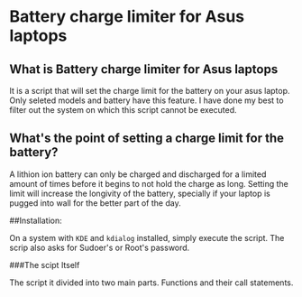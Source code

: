 # Battery charge limiter for Asus laptops

## What is Battery charge limiter for Asus laptops

It is a script that will set the charge limit for the battery on your asus laptop. Only seleted models and battery have this feature. I have done my best to filter out the system on which this script cannot be executed.

## What's the point of setting a charge limit for the battery?

A lithion ion battery can only be charged and discharged for a limited amount of times before it begins to not hold the charge as long. Setting the limit will increase the longivity of the battery, specially if your laptop is pugged into wall for the better part of the day.

##Installation:

On a system with ```KDE``` and ```kdialog``` installed, simply execute the script.
The scrip also asks for Sudoer's or Root's password.

###The scipt Itself

The script it divided into two main parts. Functions and their call statements.
